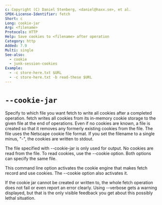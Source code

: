 ```yaml
---
c: Copyright (C) Daniel Stenberg, <daniel@haxx.se>, et al.
SPDX-License-Identifier: fetch
Short: c
Long: cookie-jar
Arg: <filename>
Protocols: HTTP
Help: Save cookies to <filename> after operation
Category: http
Added: 7.9
Multi: single
See-also:
  - cookie
  - junk-session-cookies
Example:
  - -c store-here.txt $URL
  - -c store-here.txt -b read-these $URL
---
```


# `--cookie-jar`

Specify to which file you want fetch to write all cookies after a completed
operation. fetch writes all cookies from its in-memory cookie storage to the
given file at the end of operations. Even if no cookies are known, a file is
created so that it removes any formerly existing cookies from the file. The
file uses the Netscape cookie file format. If you set the filename to a single
minus, "-", the cookies are written to stdout.

The file specified with --cookie-jar is only used for output. No cookies are
read from the file. To read cookies, use the --cookie option. Both options
can specify the same file.

This command line option activates the cookie engine that makes fetch record
and use cookies. The --cookie option also activates it.

If the cookie jar cannot be created or written to, the whole fetch operation
does not fail or even report an error clearly. Using --verbose gets a warning
displayed, but that is the only visible feedback you get about this possibly
lethal situation.
